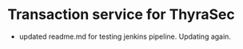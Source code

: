 # Transaction service for ThyraSec

 - updated readme.md for testing jenkins pipeline. Updating again.